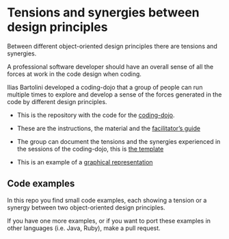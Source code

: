 # Tensions and synergies between design principles

Between different object-oriented design principles there are tensions and synergies.

A professional software developer should have an overall sense of all the forces at work in the code design when coding.

Ilias Bartolini developed a coding-dojo that a group of people can run multiple times to explore and develop a sense of the forces generated in the code by different design principles.

- This is the repository with the code for the [coding-dojo](https://github.com/iliasbartolini/design_principles_dojo).

- These are the instructions, the material and the [facilitator’s guide](https://github.com/iliasbartolini/design_principles_dojo_facilitator_guide)


- The group can document the tensions and the synergies experienced in the sessions of the coding-dojo, this is [the template](https://drive.google.com/folderview?id=0BzjBWmINdN4HQUJKMDEwSWdtZkU&usp=sharing)

- This is an example of a [graphical representation](http://www.slideshare.net/brain79/desing-principles-tensions-and-synergies-v30/16)


## Code examples
In this repo you find small code examples, each showing a tension or a synergy between two object-oriented design principles.

If you have one more examples, or if you want to port these examples in other languages (i.e. Java, Ruby), make a pull request.


